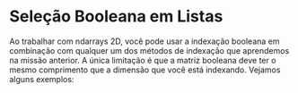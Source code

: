 # Seleção Booleana em Listas

Ao trabalhar com ndarrays 2D, você pode usar a indexação booleana em combinação com qualquer um dos métodos de indexação que aprendemos na missão anterior. A única limitação é que a matriz booleana deve ter o mesmo comprimento que a dimensão que você está indexando. Vejamos alguns exemplos:
